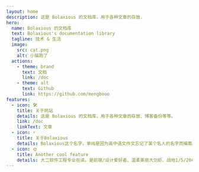 ```yaml
---
layout: home
description: 这是 Bolaxious 的文档库，用于各种文章的存放.
hero:
  name: Bolaxious 的文档库
  text: Bolaxious's documentation library
  tagline: 技术 & 生活
  image:
    src: cat.png
    alt: 小猫跑了
  actions:
    - theme: brand
      text: 文档
      link: /doc
    - theme: alt
      text: Github
      link: https://github.com/mengbooo
features:
  - icon: 🛠️
    title: 关于网站
    details: 这是 Bolaxious 的文档库，用于各种文章的存放、博客备份等等。
    link: /doc
    linkText: 文章
  - icon: ⚡️
    title: 关于Bolaxious
    details: Bolaxious这个名字，单纯是因为高中语文作文忘记了某个名人的名字而编篡出来的假名“博拉西奥斯”。
  - icon: 🌞
    title: Another cool feature
    details: 大二软件工程专业在读。是前端/设计爱好者、温柔美丽大剑虾、战地1/5/2042轮椅funu爱好者、幽灵老奶奶过马路行者、椰汁城的牢大、米尔人的老乡、原味小狗堡的忠实听众、杀戮尖塔铁甲莽夫。
---
```


